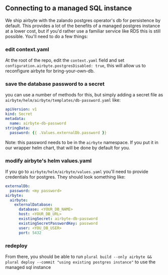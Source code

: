 ## Connecting to a managed SQL instance

We ship airbyte with the zalando postgres operator's db for persistence by default.  This provides a lot of the benefits of a managed postgres instance at a lower cost, but if you'd rather use a familiar service like RDS this is still possible.  You'll need to do a few things:

### edit context.yaml

At the root of the repo, edit the `context.yaml` field and set `configuration.airbyte.postgresDisabled: true`, this will allow us to reconfigure airbyte for bring-your-own-db.

### save the database password to a secret

you can use a number of methods for this, but simply adding a secret file as `airbyte/helm/airbyte/templates/db-password.yaml` like:

```yaml
apiVersion: v1
kind: Secret
metadata:
  name: airbyte-db-password
stringData:
  password: {{ .Values.externalDb.password }}
```

Note: this password needs to be in the `airbyte` namespace.  If you put it in our wrapper helm chart, that will be done by default for you.

### modify airbyte's helm values.yaml 

If you go to `airbyte/helm/airbyte/values.yaml` you'll need to provide credentials for postgres.  They should look something like:

```yaml
externalDb:
  password: <my password>
airbyte:
  airbyte:
    externalDatabase:
      database: <YOUR_DB_NAME>
      host: <YOUR_DB_URL>
      existingSecret: airbyte-db-password
      existingSecretPasswordKey: password
      user: <YOU_DB_USER>
      port: 5432
```

### redeploy

From there, you should be able to run `plural build --only airbyte && plural deploy --commit "using existing postgres instance"` to use the managed sql instance